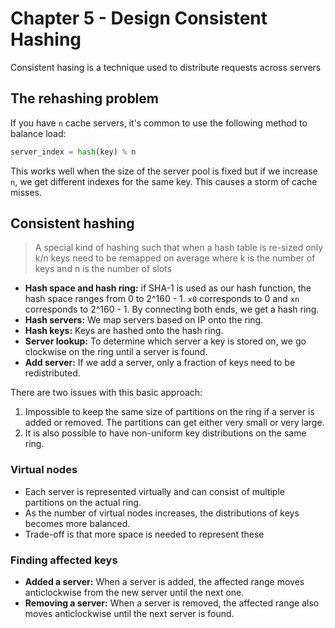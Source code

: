 # Chapter 5 - Design Consistent Hashing

Consistent hasing is a technique used to distribute requests across servers

## The rehashing problem

If you have `n` cache servers, it's common to use the following method to balance load:

```python
server_index = hash(key) % n
```

This works well when the size of the server pool is fixed but if we increase `n`, we get different indexes for the same key. This causes a storm of cache misses.

## Consistent hashing 

> A special kind of hashing such that when a hash table is re-sized only k/n keys need to be remapped on average where k is the number of keys and n is the number of slots

- **Hash space and hash ring:** if SHA-1 is used as our hash function, the hash space ranges from 0 to 2^160 - 1. `x0` corresponds to 0 and `xn` corresponds to 2^160 - 1. By connecting both ends, we get a hash ring.
- **Hash servers:** We map servers based on IP onto the ring.
- **Hash keys:** Keys are hashed onto the hash ring.
- **Server lookup:** To determine which server a key is stored on, we go clockwise on the ring until a server is found.
- **Add server:** If we add a server, only a fraction of keys need to be redistributed.

There are two issues with this basic approach:

1. Impossible to keep the same size of partitions on the ring if a server is added or removed. The partitions can get either very small or very large.
2. It is also possible to have non-uniform key distributions on the same ring.

### Virtual nodes

- Each server is represented virtually and can consist of multiple partitions on the actual ring.
- As the number of virtual nodes increases, the distributions of keys becomes more balanced. 
- Trade-off is that more space is needed to represent these

### Finding affected keys

- **Added a server:** When a server is added, the affected range moves anticlockwise from the new server until the next one.
- **Removing a server:** When a server is removed, the affected range also moves anticlockwise until the next server is found.
